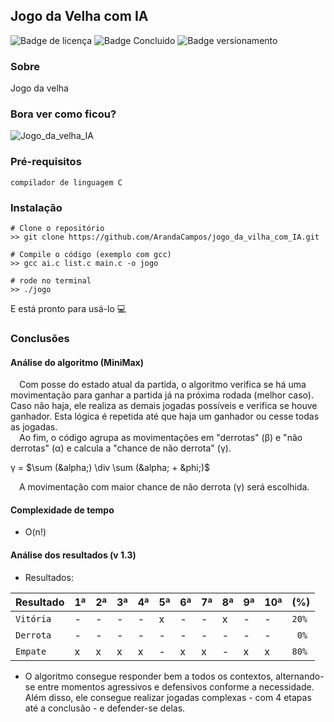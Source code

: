 ## Jogo da Velha com IA
![Badge de licença](http://img.shields.io/static/v1?label=LICENÇA&message=GNU&color=sucess&style=for-the-badge)   ![Badge Concluido](http://img.shields.io/static/v1?label=STATUS&message=CONCLUIDO&color=sucess&style=for-the-badge)   ![Badge versionamento](http://img.shields.io/static/v1?label=VERSAO&message=1.3&color=sucess&style=for-the-badge)

### Sobre

Jogo da velha

### Bora ver como ficou?

![Jogo_da_velha_IA](https://github.com/ArandaCampos/jogo_da_velha_com_IA/assets/87876734/f4d3fe15-101c-4747-8ad2-1efd9c0a966c)

### Pré-requisitos

    compilador de linguagem C

### Instalação

    # Clone o repositório
    >> git clone https://github.com/ArandaCampos/jogo_da_vilha_com_IA.git

    # Compile o código (exemplo com gcc)
    >> gcc ai.c list.c main.c -o jogo

    # rode no terminal
    >> ./jogo

E está pronto para usá-lo 💻

### Conclusões

#### Análise do algoritmo (MiniMax)

&emsp;Com posse do estado atual da partida, o algoritmo  verifica se há uma movimentação para ganhar a partida já na próxima rodada (melhor caso). Caso não haja, ele realiza as demais jogadas possíveis e verifica se houve ganhador. Esta lógica é repetida até que haja um ganhador ou cesse todas as jogadas.</br>
&emsp;Ao fim, o código agrupa as movimentações em "derrotas" (&beta;) e "não derrotas" (&alpha;) e calcula a "chance de não derrota" (&gamma;).

&gamma; = $\sum (&alpha;) \div \sum (&alpha; + &phi;)$

&emsp;A movimentação com maior chance de não derrota (&gamma;) será escolhida.

#### Complexidade de tempo

  - O(n!)

#### Análise dos resultados (v 1.3)

  - Resultados:</br>


Resultado | 1ª | 2ª | 3ª | 4ª | 5ª | 6ª | 7ª | 8ª | 9ª | 10ª | (%) |
--------- | ------ | ------ | ------ | ------ | ------ | ------ | ------ | ------ | ------ | ------ | ------ |
`Vitória` | - | - | - | - | x | - | - | x | - | - |  `20%` |
`Derrota` | - | - | - | - | - | - | - | - | - | - |  ` 0%` |
`Empate`  | x | x | x | x | - | x | x | - | x | x |  `80%` |

  - O algoritmo consegue responder bem a todos os contextos, alternando-se entre momentos agressivos e defensivos conforme a necessidade. Além disso, ele consegue realizar jogadas complexas - com 4 etapas até a conclusão - e defender-se delas.
